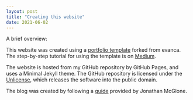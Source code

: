 ```yaml
---
layout: post
title: "Creating this website"
date: 2021-06-02
---
```


A brief overview:


This website was created using a [portfolio template](https://github.com/evanca/quick-portfolio) forked from evanca. 
The step-by-step tutorial for using the template is on [Medium](https://blog.usejournal.com/set-up-your-portfolio-website-in-less-than-10-minutes-with-github-pages-d0efa8ff56fd). 


The website is hosted from my GitHub repository by GitHub Pages, and uses a Minimal Jekyll theme. The GitHub repository is licensed under the [Unlicense](https://unlicense.org/), which releases the software into the public domain.


The blog was created by following a [guide](http://jmcglone.com/guides/github-pages/) provided by Jonathan McGlone.
